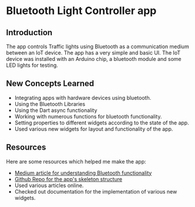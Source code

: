 # Bluetooth Light Controller app

## Introduction 
The app controls Traffic lights using Bluetooth as a communication medium between an IoT device. 
The app has a very simple and basic UI.
The IoT device was installed with an Arduino chip, a bluetooth module and some LED lights for testing. 

## New Concepts Learned
- Integrating apps with hardware devices using bluetooth. 
- Using the Bluetooth Libraries 
- Using the Dart async functionality
- Working with numerous functions for bluetooth functionality.
- Setting properties to different widgets according to the state of the app. 
- Used various new widgets for layout and functionality of the app. 

## Resources
Here are some resources which helped me make the app: 
- [Medium article for understanding Bluetooth functionality](https://medium.com/flutter-community/flutter-adding-bluetooth-functionality-1b9715ccc698)
- [Github Repo for the app's skeleton structure](https://github.com/sbis04/flutter_bluetooth)
- Used various articles online. 
- Checked out documentation for the implementation of various new widgets. 